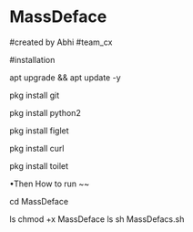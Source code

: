 # MassDeface
#created by Abhi
#team_cx



#installation 

  

apt upgrade && apt update -y

pkg install git

pkg install python2

pkg install figlet

pkg install curl

pkg install toilet

•Then How to run ~~

cd MassDeface

ls 
chmod +x MassDeface
ls 
sh MassDefacs.sh












